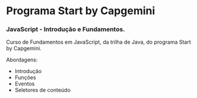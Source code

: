 # Programa Start by Capgemini

### JavaScript - Introdução e Fundamentos.

Curso de Fundamentos em JavaScript, da trilha de Java, do programa Start by Capgemini.

Abordagens:

- Introdução
- Funções
- Eventos
- Seletores de conteúdo